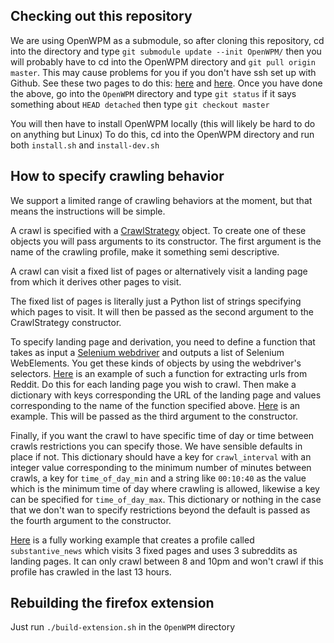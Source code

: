 ## Checking out this repository
We are using OpenWPM as a submodule, so after cloning this repository, cd into the directory and type `git submodule update --init OpenWPM/` then you will probably have to cd into the OpenWPM directory and `git pull origin master`. This may cause problems for you if you don't have ssh set up with Github. See these two pages to do this: [here](https://help.github.com/articles/generating-a-new-ssh-key-and-adding-it-to-the-ssh-agent/) and [here](https://help.github.com/articles/adding-a-new-ssh-key-to-your-github-account/). Once you have done the above, go into the `OpenWPM` directory and type `git status` if it says something about `HEAD detached` then type `git checkout master`

You will then have to install OpenWPM locally (this will likely be hard to do on anything but Linux)
To do this, cd into the OpenWPM directory and run both `install.sh` and `install-dev.sh`

## How to specify crawling behavior
We support a limited range of crawling behaviors at the moment, but that means the instructions will be simple. 

A crawl is specified with a [CrawlStrategy](https://github.com/CrowdDynamicsLab/RTBSurvey/blob/0f47f7b489a41e0b8c2c4d9640633f8c8ab627ae/CrawlStrategy.py#L13) object. To create one of these objects you will pass arguments to its constructor. The first argument is the name of the crawling profile, make it something semi descriptive. 

A crawl can visit a fixed list of pages or alternatively visit a landing page from which it derives other pages to visit. 

The fixed list of pages is literally just a Python list of strings specifying which pages to visit. It will then be passed as the second argument to the CrawlStrategy constructor.

To specify landing page and derivation, you need to define a function that takes as input a [Selenium webdriver](https://selenium-python.readthedocs.io/api.html#module-selenium.webdriver.remote.webdriver) and outputs a list of Selenium WebElements. You get these kinds of objects by using the webdriver's selectors. [Here](https://github.com/CrowdDynamicsLab/RTBSurvey/blob/0f47f7b489a41e0b8c2c4d9640633f8c8ab627ae/Scheduler.py#L5) is an example of such a function for extracting urls from Reddit. Do this for each landing page you wish to crawl. Then make a dictionary with keys corresponding the URL of the landing page and values corresponding to the name of the function specified above. [Here](https://github.com/CrowdDynamicsLab/RTBSurvey/blob/0f47f7b489a41e0b8c2c4d9640633f8c8ab627ae/Scheduler.py#L36) is an example. This will be passed as the third argument to the constructor. 

Finally, if you want the crawl to have specific time of day or time between crawls restrictions you can specify those. We have sensible defaults in place if not. This dictionary should have a key for `crawl_interval` with an integer value corresponding to the minimum number of minutes between crawls, a key for `time_of_day_min` and a string like `00:10:40` as the value which is the minimum time of day where crawling is allowed, likewise a key can be specified for `time_of_day_max`. This dictionary or nothing in the case that we don't wan to specify restrictions beyond the default is passed as the fourth argument to the constructor. 

[Here](https://github.com/CrowdDynamicsLab/RTBSurvey/blob/0f47f7b489a41e0b8c2c4d9640633f8c8ab627ae/Scheduler.py#L35) is a fully working example that creates a profile called `substantive_news` which visits 3 fixed pages and uses 3 subreddits as landing pages. It can only crawl between 8 and 10pm and won't crawl if this profile has crawled in the last 13 hours.


## Rebuilding the firefox extension
Just run `./build-extension.sh` in the `OpenWPM` directory